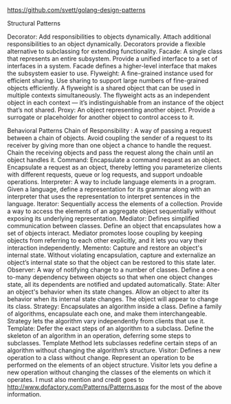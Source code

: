 https://github.com/svett/golang-design-patterns

Structural Patterns

Decorator: Add responsibilities to objects dynamically.  Attach additional responsibilities to an object dynamically. Decorators provide a             flexible alternative to subclassing for extending functionality.
Facade: A single class that represents an entire subsystem. Provide a unified interface to a set of interfaces in a system. Facade defines a higher-level interface that makes the subsystem easier to use.
Flyweight: A fine-grained instance used for efficient sharing. Use sharing to support large numbers of fine-grained objects efficiently. A flyweight is a shared object that can be used in multiple contexts simultaneously. The flyweight acts as an independent object in each context — it’s indistinguishable from an instance of the object that’s not shared.
Proxy: An object representing another object. Provide a surrogate or placeholder for another object to control access to it.


Behavioral Patterns
Chain of Responsibility : A way of passing a request between a chain of objects. Avoid coupling the sender of a request to its receiver by giving more than one object a  chance to handle the request. Chain the receiving objects and pass the request along the chain until an object handles it.
Command: Encapsulate a command request as an object. Encapsulate a request as an object, thereby letting you parameterize clients with different requests, queue or log requests, and support undoable operations.
Interpreter: A way to include language elements in a program. Given a language, define a representation for its grammar along with an interpreter that uses the representation to interpret sentences in the language.
Iterator: Sequentially access the elements of a collection. Provide a way to access the elements of an aggregate object sequentially without exposing its underlying representation.
Mediator: Defines simplified communication between classes. Define an object that encapsulates how a set of objects interact. Mediator promotes loose coupling by keeping objects from referring to each other explicitly, and it lets you vary their interaction independently.
Memento: Capture and restore an object's internal state. Without violating encapsulation, capture and externalize an object’s internal state so that the object can be restored to this state later.
Observer: A way of notifying change to a number of classes. Define a one-to-many dependency between objects so that when one object changes state, all its dependents are notified and updated automatically.
State: Alter an object's behavior when its state changes. Allow an object to alter its behavior when its internal state changes. The object will appear to change its class.
Strategy: Encapsulates an algorithm inside a class. Define a family of algorithms, encapsulate each one, and make them interchangeable.            Strategy lets the algorithm vary independently from clients that use it.
Template: Defer the exact steps of an algorithm to a subclass. Define the skeleton of an algorithm in an operation, deferring some steps to subclasses. Template Method lets subclasses redefine certain steps of an algorithm without changing the algorithm’s structure.
Visitor: Defines a new operation to a class without change. Represent an operation to be performed on the elements of an object structure. Visitor lets you define a new operation without changing the classes of the elements on which it operates.
I must also mention and credit goes to http://www.dofactory.com/Patterns/Patterns.aspx for the most of the above information.